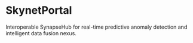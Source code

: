 # SkynetPortal
Interoperable SynapseHub for real-time predictive anomaly detection and intelligent data fusion nexus.

